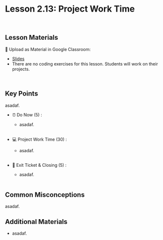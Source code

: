 # Lesson 2.13: Project Work Time

<br>

## Lesson Materials

📖 Upload as Material in Google Classroom:
- [Slides](https://docs.google.com/presentation/d/1udsJGS5yrhaSW5PQfqzxQV8ZadvcSCg3PcrH_QBJR-E/edit?usp=sharing)
- There are no coding exercises for this lesson. Students will work on their projects.

<br>

## Key Points
asadaf.


- ⏰ Do Now (5) : 
    -  asadaf. <br><br>

- 💻 Project Work Time (30) :
    - asadaf.<br><br>

- 👋 Exit Ticket & Closing (5) : 
    - asadaf. <br><br>


## Common Misconceptions
asadaf.


## Additional Materials
- asadaf.
